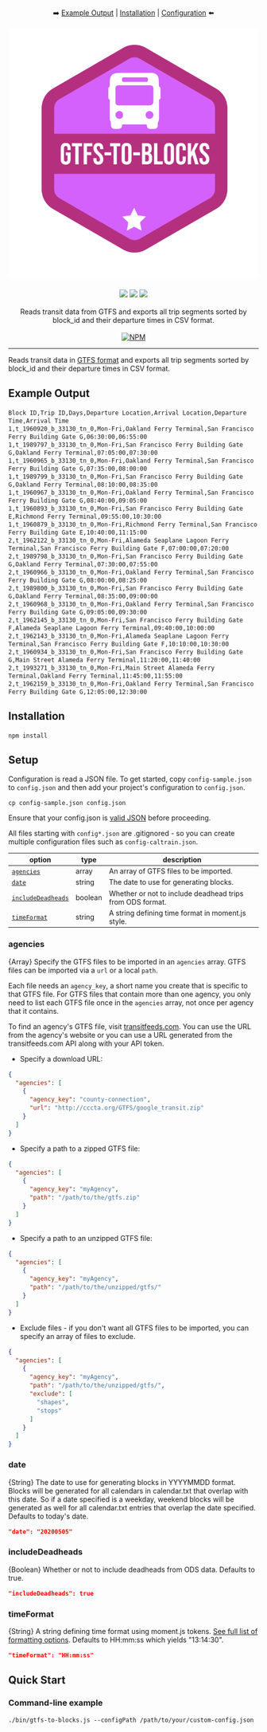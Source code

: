 <p align="center">
  ➡️
  <a href="#example-output">Example Output</a> |
  <a href="#installation">Installation</a> |
  <a href="#configuration">Configuration</a>
  ⬅️
  <br /><br />
  <img src="docs/images/gtfs-to-blocks-logo.svg" alt="GTFS-to-blocks" />
  <br /><br />
  <a href="https://www.npmjs.com/package/gtfs-to-blocks" rel="nofollow"><img src="https://img.shields.io/npm/v/gtfs-to-blocks.svg?style=flat" style="max-width: 100%;"></a>
  <a href="https://www.npmjs.com/package/gtfs-to-blocks" rel="nofollow"><img src="https://img.shields.io/npm/dm/gtfs-to-blocks.svg?style=flat" style="max-width: 100%;"></a>
  <img src="https://img.shields.io/badge/License-MIT-yellow.svg">
  <br /><br />
  Reads transit data from GTFS and exports all trip segments sorted by block_id and their departure times in CSV format.
  <br /><br />
  <a href="https://nodei.co/npm/gtfs-to-blocks/" rel="nofollow"><img src="https://nodei.co/npm/gtfs-to-blocks.png?downloads=true" alt="NPM" style="max-width: 100%;"></a>
</p>

<hr>

Reads transit data in [GTFS format](https://developers.google.com/transit/gtfs/) and exports all trip segments sorted by block_id and their departure times in CSV format.

## Example Output

```csv
Block ID,Trip ID,Days,Departure Location,Arrival Location,Departure Time,Arrival Time
1,t_1960920_b_33130_tn_0,Mon-Fri,Oakland Ferry Terminal,San Francisco Ferry Building Gate G,06:30:00,06:55:00
1,t_1989797_b_33130_tn_0,Mon-Fri,San Francisco Ferry Building Gate G,Oakland Ferry Terminal,07:05:00,07:30:00
1,t_1960965_b_33130_tn_0,Mon-Fri,Oakland Ferry Terminal,San Francisco Ferry Building Gate G,07:35:00,08:00:00
1,t_1989799_b_33130_tn_0,Mon-Fri,San Francisco Ferry Building Gate G,Oakland Ferry Terminal,08:10:00,08:35:00
1,t_1960967_b_33130_tn_0,Mon-Fri,Oakland Ferry Terminal,San Francisco Ferry Building Gate G,08:40:00,09:05:00
1,t_1960893_b_33130_tn_0,Mon-Fri,San Francisco Ferry Building Gate E,Richmond Ferry Terminal,09:55:00,10:30:00
1,t_1960879_b_33130_tn_0,Mon-Fri,Richmond Ferry Terminal,San Francisco Ferry Building Gate E,10:40:00,11:15:00
2,t_1962122_b_33130_tn_0,Mon-Fri,Alameda Seaplane Lagoon Ferry Terminal,San Francisco Ferry Building Gate F,07:00:00,07:20:00
2,t_1989798_b_33130_tn_0,Mon-Fri,San Francisco Ferry Building Gate G,Oakland Ferry Terminal,07:30:00,07:55:00
2,t_1960966_b_33130_tn_0,Mon-Fri,Oakland Ferry Terminal,San Francisco Ferry Building Gate G,08:00:00,08:25:00
2,t_1989800_b_33130_tn_0,Mon-Fri,San Francisco Ferry Building Gate G,Oakland Ferry Terminal,08:35:00,09:00:00
2,t_1960968_b_33130_tn_0,Mon-Fri,Oakland Ferry Terminal,San Francisco Ferry Building Gate G,09:05:00,09:30:00
2,t_1962145_b_33130_tn_0,Mon-Fri,San Francisco Ferry Building Gate F,Alameda Seaplane Lagoon Ferry Terminal,09:40:00,10:00:00
2,t_1962143_b_33130_tn_0,Mon-Fri,Alameda Seaplane Lagoon Ferry Terminal,San Francisco Ferry Building Gate F,10:10:00,10:30:00
2,t_1960934_b_33130_tn_0,Mon-Fri,San Francisco Ferry Building Gate G,Main Street Alameda Ferry Terminal,11:20:00,11:40:00
2,t_1993271_b_33130_tn_0,Mon-Fri,Main Street Alameda Ferry Terminal,Oakland Ferry Terminal,11:45:00,11:55:00
2,t_1962159_b_33130_tn_0,Mon-Fri,Oakland Ferry Terminal,San Francisco Ferry Building Gate G,12:05:00,12:30:00
```

## Installation

    npm install

## Setup

Configuration is read a JSON file. To get started, copy `config-sample.json` to `config.json` and then add your project's configuration to `config.json`.

    cp config-sample.json config.json

Ensure that your config.json is [valid JSON](https://jsonformatter.curiousconcept.com) before proceeding.

All files starting with `config*.json` are .gitignored - so you can create multiple configuration files such as `config-caltrain.json`.

| option | type | description |
| ------ | ---- | ----------- |
| [`agencies`](#agencies) | array | An array of GTFS files to be imported. |
| [`date`](#date) | string | The date to use for generating blocks. |
| [`includeDeadheads`](#includedeadheads) | boolean | Whether or not to include deadhead trips from ODS format. |
| [`timeFormat`](#timeformat) | string | A string defining time format in moment.js style. |

### agencies

{Array} Specify the GTFS files to be imported in an `agencies` array. GTFS files can be imported via a `url` or a local `path`.

Each file needs an `agency_key`, a short name you create that is specific to that GTFS file. For GTFS files that contain more than one agency, you only need to list each GTFS file once in the `agencies` array, not once per agency that it contains.

To find an agency's GTFS file, visit [transitfeeds.com](http://transitfeeds.com). You can use the
URL from the agency's website or you can use a URL generated from the transitfeeds.com
API along with your API token.

* Specify a download URL:
```json
{
  "agencies": [
    {
      "agency_key": "county-connection",
      "url": "http://cccta.org/GTFS/google_transit.zip"
    }
  ]
}
```

* Specify a path to a zipped GTFS file:
```json
{
  "agencies": [
    {
      "agency_key": "myAgency",
      "path": "/path/to/the/gtfs.zip"
    }
  ]
}
```
* Specify a path to an unzipped GTFS file:
```json
{
  "agencies": [
    {
      "agency_key": "myAgency",
      "path": "/path/to/the/unzipped/gtfs/"
    }
  ]
}
```

* Exclude files - if you don't want all GTFS files to be imported, you can specify an array of files to exclude.

```json
{
  "agencies": [
    {
      "agency_key": "myAgency",
      "path": "/path/to/the/unzipped/gtfs/",
      "exclude": [
        "shapes",
        "stops"
      ]
    }
  ]
}
```

### date

{String} The date to use for generating blocks in YYYYMMDD format. Blocks will be generated for all calendars in calendar.txt that overlap with this date. So if a date specified is a weekday, weekend blocks will be generated as well for all calendar.txt entries that overlap the date specified. Defaults to today's date.

```json
"date": "20200505"
```

### includeDeadheads

{Boolean} Whether or not to include deadheads from ODS data. Defaults to true.

```json
"includeDeadheads": true
```

### timeFormat​

{String} A string defining time format using moment.js tokens. [See full list of formatting options](https://momentjs.com/docs/#/displaying/format/). Defaults to HH:mm:ss which yields "13:14:30".

```json
"timeFormat": "HH:mm:ss"
```

## Quick Start

### Command-line example

    ./bin/gtfs-to-blocks.js --configPath /path/to/your/custom-config.json

